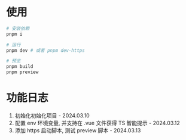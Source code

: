 # 使用

```bash
# 安装依赖
pnpm i

# 运行
pnpm dev # 或者 pnpm dev-https

# 预览
pnpm build
pnpm preview
```

# 功能日志

1. 初始化初始化项目 - 2024.03.10
2. 配置 env 环境变量, 并支持在 .vue 文件获得 TS 智能提示 - 2024.03.12
3. 添加 https 启动脚本, 测试 preview 脚本 - 2024.03.13
